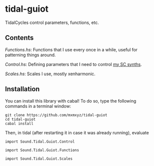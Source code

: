 # tidal-guiot

TidalCycles control parameters, functions, etc.

## Contents

*Functions.hs*: Functions that I use every once in a while, useful for patterning things around.

*Control.hs*: Defining parameters that I need to control [my SC synths](https://github.com/mxmxyz/synthdefs).

*Scales.hs*: Scales I use, mostly xenharmonic.

## Installation

You can install this library with cabal! To do so, type the following commands in a terminal window:

```
git clone https://github.com/mxmxyz/tidal-guiot
cd tidal-guiot
cabal install
```

Then, in tidal (after restarting it in case it was already running), evaluate

```
import Sound.Tidal.Guiot.Control

import Sound.Tidal.Guiot.Functions

import Sound.Tidal.Guiot.Scales
```
